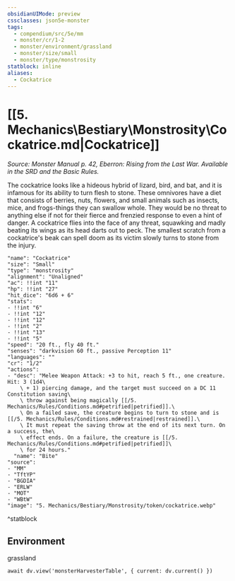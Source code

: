 ```yaml
---
obsidianUIMode: preview
cssclasses: json5e-monster
tags:
  - compendium/src/5e/mm
  - monster/cr/1-2
  - monster/environment/grassland
  - monster/size/small
  - monster/type/monstrosity
statblock: inline
aliases:
  - Cockatrice
---
```

# [[5. Mechanics\Bestiary\Monstrosity\Cockatrice.md|Cockatrice]]
*Source: Monster Manual p. 42, Eberron: Rising from the Last War. Available in the SRD and the Basic Rules.*

The cockatrice looks like a hideous hybrid of lizard, bird, and bat, and it is infamous for its ability to turn flesh to stone. These omnivores have a diet that consists of berries, nuts, flowers, and small animals such as insects, mice, and frogs-things they can swallow whole. They would be no threat to anything else if not for their fierce and frenzied response to even a hint of danger. A cockatrice flies into the face of any threat, squawking and madly beating its wings as its head darts out to peck. The smallest scratch from a cockatrice's beak can spell doom as its victim slowly turns to stone from the injury.

```statblock
"name": "Cockatrice"
"size": "Small"
"type": "monstrosity"
"alignment": "Unaligned"
"ac": !!int "11"
"hp": !!int "27"
"hit_dice": "6d6 + 6"
"stats":
- !!int "6"
- !!int "12"
- !!int "12"
- !!int "2"
- !!int "13"
- !!int "5"
"speed": "20 ft., fly 40 ft."
"senses": "darkvision 60 ft., passive Perception 11"
"languages": ""
"cr": "1/2"
"actions":
- "desc": "Melee Weapon Attack: +3 to hit, reach 5 ft., one creature. Hit: 3 (1d4\
    \ + 1) piercing damage, and the target must succeed on a DC 11 Constitution saving\
    \ throw against being magically [[/5. Mechanics/Rules/Conditions.md#petrified|petrified]].\
    \ On a failed save, the creature begins to turn to stone and is [[/5. Mechanics/Rules/Conditions.md#restrained|restrained]].\
    \ It must repeat the saving throw at the end of its next turn. On a success, the\
    \ effect ends. On a failure, the creature is [[/5. Mechanics/Rules/Conditions.md#petrified|petrified]]\
    \ for 24 hours."
  "name": "Bite"
"source":
- "MM"
- "TftYP"
- "BGDIA"
- "ERLW"
- "MOT"
- "WBtW"
"image": "5. Mechanics/Bestiary/Monstrosity/token/cockatrice.webp"
```
^statblock

## Environment

grassland

```dataviewjs
await dv.view('monsterHarvesterTable', { current: dv.current() })
```
